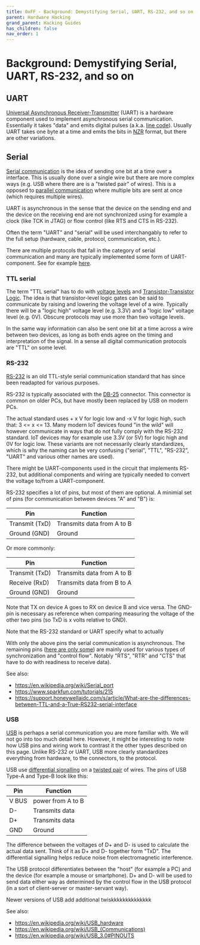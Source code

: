 ```yaml
---
title: 0xFF - Background: Demystifying Serial, UART, RS-232, and so on
parent: Hardware Hacking
grand_parent: Hacking Guides
has_children: false
nav_order: 1
---
```


# Background: Demystifying Serial, UART, RS-232, and so on

## UART
[Universal Asynchronous Receiver-Transmitter](https://en.wikipedia.org/wiki/Universal_asynchronous_receiver-transmitter) (UART) is a hardware component used to implement asynchronous serial communication.
Essentially it takes "data" and emits digital pulses (a.k.a. [line code](https://en.wikipedia.org/wiki/Line_code)).
Usually UART takes one byte at a time and emits the bits in
[NZR](https://en.wikipedia.org/wiki/Non-return-to-zero) format,
but there are other variations.


## Serial
[Serial communication](https://en.wikipedia.org/wiki/Serial_communication) is the idea of sending one bit at a time over a interface.
This is usually done over a single wire but there are more complex ways (e.g. USB where there are is a "twisted pair" of wires).
This is a opposed to [parallel communication](https://en.wikipedia.org/wiki/Parallel_communication) where multiple bits are sent at once (which requires multiple wires).

UART is asynchronous in the sense that the device on the sending end and the device on the receiving end are not synchronized using for example a clock (like TCK in JTAG) or flow control (like RTS and CTS in RS-232).

Often the term "UART" and "serial" will be used interchangably to refer to the full setup (hardware, cable, protocol, communication, etc.).

There are multiple protocols that fall in the category of serial communication and many are typically implemented some form of UART-component.
See for example [here](https://en.wikipedia.org/wiki/Serial_port).


### TTL serial
The term "TTL serial" has to do with [voltage levels](https://en.wikipedia.org/wiki/Logic_level#TTL)
and [Transistor-Transistor Logic](https://en.wikipedia.org/wiki/Transistor%E2%80%93transistor_logic).
The idea is that transistor-level logic gates can be said to communicate by raising and lowering the voltage level of a wire.
Typically there will be a "logic high" voltage level (e.g. 3.3V) and a "logic low" voltage level (e.g. 0V).
Obscure protocols may use more than two voltage levels.

In the same way information can also be sent one bit at a time across a wire between two devices, as
long as both ends agree on the timing and interpretation of the signal.
In a sense all digital communication protocols are "TTL" on some level.


### RS-232
[RS-232](https://en.wikipedia.org/wiki/RS-232) is an old TTL-style serial communication
standard that has since been readapted for various purposes.

RS-232 is typically associated with the [DB-25](https://en.wikipedia.org/wiki/DB-25) connector.
This connector is common on older PCs, but have mostly been replaced by USB on modern PCs.

<!-- TODO photo of D-25 -->

The actual standard uses + x V for logic low and -x V for logic high, such that: 3 <= x <= 13.
Many modern IoT devices found "in the wild" will however communicate in ways that do not fully comply with the RS-232 standard.
IoT devices may for example use 3.3V (or 5V) for logic high and 0V for logic low.
These variants are not necessarily clearly standardizes, which is why the naming can be very
confusing ("serial", "TTL", "RS-232", "UART" and various other names are used).

There might be UART-components used in the circuit that implements RS-232, but
additional components and wiring are typically needed to convert the voltage to/from a UART-component.

RS-232 specifies a lot of pins, but most of them are optional. A minimial set of
pins (for communication between devices "A" and "B") is:

  Pin | Function
  -----|--------
  Transmit (TxD) | Transmits data from A to B
  Ground  (GND) | Ground

Or more commonly:

  Pin | Function
  -----|--------
  Transmit (TxD) | Transmits data from A to B
  Receive  (RxD) | Transmits data from B to A
  Ground  (GND) | Ground


Note that TX on device A goes to RX on device B and vice versa.
The GND-pin is necessary as reference when comparing measuring the voltage of
the other two pins (so TxD is x volts relative to GND).

Note that the RS-232 standard or UART specify what to actually

With only the above pins the serial communication is asynchronous.
The remaining pins ([here are only some](https://en.wikipedia.org/wiki/RS-232#Data_and_control_signals)) are mainly used for various types of synchronization and "control flow".
Notably "RTS", "RTR" and "CTS" that have to do with readiness to receive data).

See also:
* <https://en.wikipedia.org/wiki/Serial_port>
* <https://www.sparkfun.com/tutorials/215>
* <https://support.honeywellaidc.com/s/article/What-are-the-differences-between-TTL-and-a-True-RS232-serial-interface>

### USB
[USB](https://en.wikipedia.org/wiki/USB) is perhaps a serial communication you are more familiar with.
We will not go into too much detail here.
However, it might be interesting to note how USB pins and wiring work to contrast it the other types described on this page.
Unlike RS-232 or UART, USB more clearly standardizes everything from hardware, to the connectors, to the protocol.

USB use [differential signalling](https://en.wikipedia.org/wiki/Differential_signaling) on a [twisted pair](https://en.wikipedia.org/wiki/Twisted_pair) of wires.
The pins of USB Type-A and Type-B look like this:

  Pin   | Function
  ------|--------
  V BUS | power from A to B
  D-    | Transmits data
  D+    | Transmits data
  GND   | Ground

The difference between the voltages of D+ and D- is used to calculate the
actual data sent. Think of it as D+ and D- together form "TxD".
The differential signalling helps reduce noise from electromagnetic interference.

The USB protocol differentiates between the "host" (for example a PC) and the device
(for example a mouse or smartphone).
D+ and D- will be used to send data either way as determined by the control
flow in the USB protocol (in a sort of client-server or master-servant way).

Newer versions of USB add additional twiskkkkkkkkkkkkkk

<!-- TODO photo of USB type A showing the 4 pins -->
<!-- TODO image of twisted pair -->

See also:
* <https://en.wikipedia.org/wiki/USB_hardware>
* <https://en.wikipedia.org/wiki/USB_(Communications)>
* <https://en.wikipedia.org/wiki/USB_3.0#PINOUTS>

<!--
### RS-485
[RS-485](https://en.wikipedia.org/wiki/RS-485) is like RS-232, but uses
twisted pairs like USB.


### Modbus
TODO [Modbus](https://en.wikipedia.org/wiki/Modbus) is a protocol and can be
used with many different cables and hardwares.

-->
